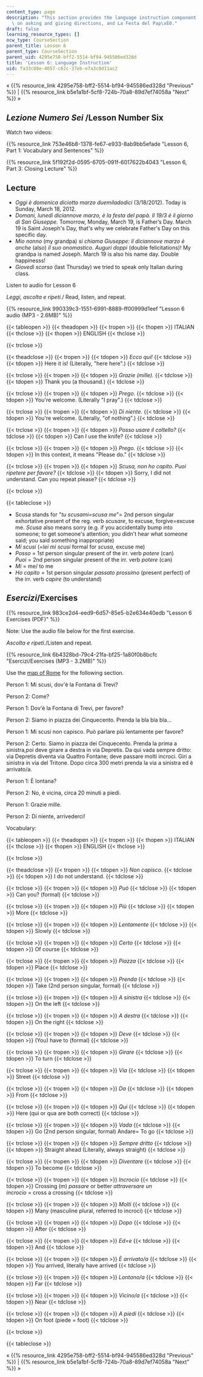```yaml
---
content_type: page
description: "This section provides the language instruction component of a lesson\
  \ on asking and giving directions, and La Festa del Pap\xE0."
draft: false
learning_resource_types: []
ocw_type: CourseSection
parent_title: Lesson 6
parent_type: CourseSection
parent_uid: 4295e758-bff2-5514-bf94-945586ed328d
title: 'Lesson 6: Language Instruction'
uid: fa33c08e-4657-c62c-37eb-e7a3c8d11ac2
---
```

« {{% resource_link 4295e758-bff2-5514-bf94-945586ed328d "Previous" %}} | {{% resource_link b5e1a1bf-5cf8-724b-70a8-89d7ef74058a "Next" %}} »

_Lezione Numero Sei_ /Lesson Number Six
---------------------------------------

Watch two videos:

{{% resource_link 753e46b8-1378-fe67-e933-8ab9bb5efade "Lesson 6, Part 1: Vocabulary and Sentences" %}}

{{% resource_link 5f192f2d-0595-6705-091f-6017622b4043 "Lesson 6, Part 3: Closing Lecture" %}}

Lecture
-------

*   _Oggi è domenica diciotto marzo duemiladodici_ (3/18/2012). Today is Sunday, March 18, 2012.
*   _Domani, lunedì diciannove marzo, è la festa del papà. Il 19/3 è il giorno di San Giuseppe._ Tomorrow, Monday, March 19, is Father’s Day. March 19 is Saint Joseph's Day, that's why we celebrate Father's Day on this specific day.
*   _Mio nonno_ (my grandpa) _si chiama Giuseppe: il diciannove marzo è anche_ (also) _il suo onomastico. Auguri doppi_ (double felicitations)! My grandpa is named Joseph. March 19 is also his name day. Double happinesss!
*   _Giovedì scorso_ (last Thursday) we tried to speak only Italian during class.

Listen to audio for Lesson 6

_Leggi, ascolta e ripeti._/ Read, listen, and repeat.

{{% resource_link 990339c3-1551-6991-8889-ff00999d1eef "Lesson 6 audio (MP3 - 2.6MB)" %}}

{{< tableopen >}}
{{< theadopen >}}
{{< tropen >}}
{{< thopen >}}
ITALIAN
{{< thclose >}}
{{< thopen >}}
ENGLISH
{{< thclose >}}

{{< trclose >}}

{{< theadclose >}}
{{< tropen >}}
{{< tdopen >}}
_Ecco qui!_
{{< tdclose >}}
{{< tdopen >}}
Here it is! (Literally, "here here".)
{{< tdclose >}}

{{< trclose >}}
{{< tropen >}}
{{< tdopen >}}
_Grazie (mille)._
{{< tdclose >}}
{{< tdopen >}}
Thank you (a thousand.)
{{< tdclose >}}

{{< trclose >}}
{{< tropen >}}
{{< tdopen >}}
_Prego._
{{< tdclose >}}
{{< tdopen >}}
You're welcome. (Literally "I pray".)
{{< tdclose >}}

{{< trclose >}}
{{< tropen >}}
{{< tdopen >}}
_Di niente._
{{< tdclose >}}
{{< tdopen >}}
You're welcome. (Literally, "of nothing".)
{{< tdclose >}}

{{< trclose >}}
{{< tropen >}}
{{< tdopen >}}
_Posso usare il coltello?_
{{< tdclose >}}
{{< tdopen >}}
Can I use the knife?
{{< tdclose >}}

{{< trclose >}}
{{< tropen >}}
{{< tdopen >}}
_Prego._
{{< tdclose >}}
{{< tdopen >}}
In this context, it means "Please do."
{{< tdclose >}}

{{< trclose >}}
{{< tropen >}}
{{< tdopen >}}
_Scusa, non ho capito. Puoi ripetere per favore?_
{{< tdclose >}}
{{< tdopen >}}
Sorry, I did not understand. Can you repeat please?
{{< tdclose >}}

{{< trclose >}}

{{< tableclose >}}

*   Scusa stands for "_tu scusami=scusa me_"= 2nd person singular exhortative present of the reg. verb _scusare_, to excuse, forgive=excuse me. _Scusa_ also means sorry (e.g. if you accidentally bump into someone; to get someone's attention; you didn't hear what someone said; you said something inappropriate)
*   _Mi scusi_ (=_lei mi scusi_ formal for _scusa_, excuse me)
*   _Posso_ \= 1st person singular present of the irr. verb _potere_ (can)  
    _Puoi_ = 2nd person singular present of the irr. verb _potere_ (can)
*   _Mi_ \= me/ to me
*   _Ho capito_ = 1st person singular _passato prossimo_ (present perfect) of the irr. verb _capire_ (to understand)

_Esercizi_/Exercises
--------------------

{{% resource_link 983ce2d4-eed9-6d57-85e5-b2e634e40edb "Lesson 6 Exercises (PDF)" %}}

Note: Use the audio file below for the first exercise.

_Ascolta e ripeti._/Listen and repeat.

{{% resource_link 6b4328bd-79c4-21fa-bf25-1a80f0b8bcfc "Esercizi/Exercises (MP3 - 3.2MB)" %}}

Use the [map of Rome](http://www.informagiovani-italia.com/mappa_roma_cartina.htm) for the following section.

Person 1: Mi scusi, dov'è la Fontana di Trevi?

Person 2: Come?

Person 1: Dov'è la Fontana di Trevi, per favore?

Person 2: Siamo in piazza dei Cinquecento. Prenda la bla bla bla...

Person 1: Mi scusi non capisco. Può parlare più lentamente per favore?

Person 2: Certo. Siamo in piazza dei Cinquecento. Prenda la prima a sinistra,poi deve girare a destra in via Depretis. Da qui vada sempre dritto: via Depretis diventa via Quattro Fontane; deve passare molti incroci. Giri a sinistra in via del Tritone. Dopo circa 300 metri prenda la via a sinistra ed è arrivato/a.

Person 1: È lontana?

Person 2: No, è vicina, circa 20 minuti a piedi.

Person 1: Grazie mille.

Person 2: Di niente, arrivederci!

Vocabulary:

{{< tableopen >}}
{{< theadopen >}}
{{< tropen >}}
{{< thopen >}}
ITALIAN
{{< thclose >}}
{{< thopen >}}
ENGLISH
{{< thclose >}}

{{< trclose >}}

{{< theadclose >}}
{{< tropen >}}
{{< tdopen >}}
_Non capisco_.
{{< tdclose >}}
{{< tdopen >}}
I do not understand.
{{< tdclose >}}

{{< trclose >}}
{{< tropen >}}
{{< tdopen >}}
_Può_
{{< tdclose >}}
{{< tdopen >}}
Can you? (formal)
{{< tdclose >}}

{{< trclose >}}
{{< tropen >}}
{{< tdopen >}}
_Più_
{{< tdclose >}}
{{< tdopen >}}
More
{{< tdclose >}}

{{< trclose >}}
{{< tropen >}}
{{< tdopen >}}
_Lentamente_
{{< tdclose >}}
{{< tdopen >}}
Slowly
{{< tdclose >}}

{{< trclose >}}
{{< tropen >}}
{{< tdopen >}}
_Certo_
{{< tdclose >}}
{{< tdopen >}}
Of course
{{< tdclose >}}

{{< trclose >}}
{{< tropen >}}
{{< tdopen >}}
_Piazza_
{{< tdclose >}}
{{< tdopen >}}
Place
{{< tdclose >}}

{{< trclose >}}
{{< tropen >}}
{{< tdopen >}}
_Prenda_
{{< tdclose >}}
{{< tdopen >}}
Take (2nd person singular, formal)
{{< tdclose >}}

{{< trclose >}}
{{< tropen >}}
{{< tdopen >}}
_A sinistra_
{{< tdclose >}}
{{< tdopen >}}
On the left
{{< tdclose >}}

{{< trclose >}}
{{< tropen >}}
{{< tdopen >}}
_A destra_
{{< tdclose >}}
{{< tdopen >}}
On the right
{{< tdclose >}}

{{< trclose >}}
{{< tropen >}}
{{< tdopen >}}
_Deve_
{{< tdclose >}}
{{< tdopen >}}
(You) have to (formal)
{{< tdclose >}}

{{< trclose >}}
{{< tropen >}}
{{< tdopen >}}
_Girare_
{{< tdclose >}}
{{< tdopen >}}
To turn
{{< tdclose >}}

{{< trclose >}}
{{< tropen >}}
{{< tdopen >}}
_Via_
{{< tdclose >}}
{{< tdopen >}}
Street
{{< tdclose >}}

{{< trclose >}}
{{< tropen >}}
{{< tdopen >}}
_Da_
{{< tdclose >}}
{{< tdopen >}}
From
{{< tdclose >}}

{{< trclose >}}
{{< tropen >}}
{{< tdopen >}}
_Qui_
{{< tdclose >}}
{{< tdopen >}}
Here (qui or qua are both correct)
{{< tdclose >}}

{{< trclose >}}
{{< tropen >}}
{{< tdopen >}}
_Vada_
{{< tdclose >}}
{{< tdopen >}}
Go (2nd person singular, formal) Andare= To go
{{< tdclose >}}

{{< trclose >}}
{{< tropen >}}
{{< tdopen >}}
_Sempre dritto_
{{< tdclose >}}
{{< tdopen >}}
Straight ahead (Literally, always straight)
{{< tdclose >}}

{{< trclose >}}
{{< tropen >}}
{{< tdopen >}}
_Diventare_
{{< tdclose >}}
{{< tdopen >}}
To become
{{< tdclose >}}

{{< trclose >}}
{{< tropen >}}
{{< tdopen >}}
_Incrocio_
{{< tdclose >}}
{{< tdopen >}}
Crossing (m) _passare_ or better _attraversare un  
incrocio_ = cross a crossing
{{< tdclose >}}

{{< trclose >}}
{{< tropen >}}
{{< tdopen >}}
_Molti_
{{< tdclose >}}
{{< tdopen >}}
Many (masculine plural, referred to incroci)
{{< tdclose >}}

{{< trclose >}}
{{< tropen >}}
{{< tdopen >}}
_Dopo_
{{< tdclose >}}
{{< tdopen >}}
After
{{< tdclose >}}

{{< trclose >}}
{{< tropen >}}
{{< tdopen >}}
_Ed=e_
{{< tdclose >}}
{{< tdopen >}}
And
{{< tdclose >}}

{{< trclose >}}
{{< tropen >}}
{{< tdopen >}}
_È arrivato/a_
{{< tdclose >}}
{{< tdopen >}}
You arrived, literally have arrived
{{< tdclose >}}

{{< trclose >}}
{{< tropen >}}
{{< tdopen >}}
_Lontano/a_
{{< tdclose >}}
{{< tdopen >}}
Far
{{< tdclose >}}

{{< trclose >}}
{{< tropen >}}
{{< tdopen >}}
_Vicino/a_
{{< tdclose >}}
{{< tdopen >}}
Near
{{< tdclose >}}

{{< trclose >}}
{{< tropen >}}
{{< tdopen >}}
_A piedi_
{{< tdclose >}}
{{< tdopen >}}
On foot (piede = foot)
{{< tdclose >}}

{{< trclose >}}

{{< tableclose >}}

« {{% resource_link 4295e758-bff2-5514-bf94-945586ed328d "Previous" %}} | {{% resource_link b5e1a1bf-5cf8-724b-70a8-89d7ef74058a "Next" %}} »
